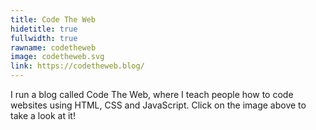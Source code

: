 ```yaml
---
title: Code The Web
hidetitle: true
fullwidth: true
rawname: codetheweb
image: codetheweb.svg
link: https://codetheweb.blog/
---
```


I run a blog called Code The Web, where I teach people how to code websites using HTML, CSS and JavaScript. Click on the image above to take a look at it!